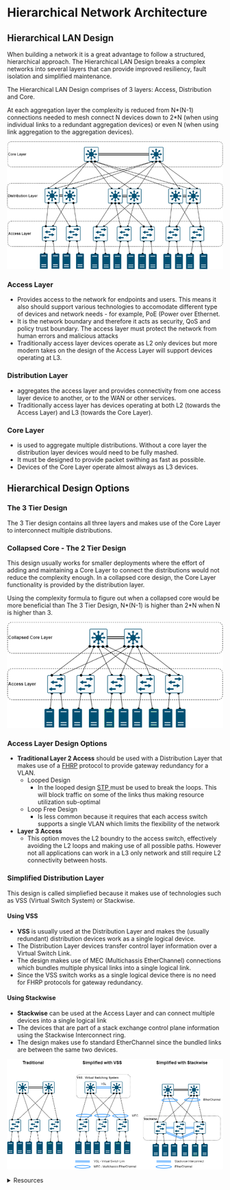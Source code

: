 # Hierarchical Network Architecture

## Hierarchical LAN Design

When building a network it is a great advantage to follow a structured, hierarchical approach. The Hierarchical LAN Design breaks a complex networks into several layers that can provide improved resiliency, fault isolation and simplified maintenance.&#x20;

The Hierarchical LAN Design comprises of 3 layers: Access, Distribution and Core.&#x20;

At each aggregation layer the complexity is reduced from N\*(N-1) connections needed to mesh connect N devices down to 2\*N (when using individual links to a redundant aggregation devices) or even N (when using link aggregation to the aggregation devices).&#x20;

![Hierarchical LAN Design](<../.gitbook/assets/Network Architecture-3-tier.drawio.png>)

### **Access Layer**&#x20;

* Provides access to the network for endpoints and users. This means it also should support various technologies to accomodate different type of devices and network needs - for example, PoE (Power over Ethernet.
* It is the network boundary and therefore it acts as security, QoS and policy trust boundary. The access layer must protect the network from human errors and malicious attacks
* Traditionally access layer devices operate as L2 only devices but more modern takes on the design of the Access Layer will support devices operating at L3.

### **Distribution Layer**&#x20;

* aggregates the access layer and provides connectivity from one access layer device to another, or to the WAN or other services.&#x20;
* Traditionally access layer has devices operating at both L2 (towards the Access Layer) and L3 (towards the Core Layer).

### **Core Layer**&#x20;

* is used to aggregate multiple distributions. Without a core layer the distribution layer devices would need to be fully mashed.&#x20;
* It must be designed to provide packet swithing as fast as possible.&#x20;
* Devices of the Core Layer operate almost always as L3 devices.

## Hierarchical Design Options

### The 3 Tier Design

The 3 Tier design contains all three layers and makes use of the Core Layer to interconnect multiple distributions.

### Collapsed Core - The 2 Tier Design

This design usually works for smaller deployments where the effort of adding and maintaining a Core Layer to connect the distributions would not reduce the complexity enough. In a collapsed core design, the Core Layer functionality is provided by the distribution layer.&#x20;

Using the complexity formula to figure out when a collapsed core would be more beneficial than The 3 Tier Design, N\*(N-1) is higher than 2\*N when N is higher than 3.

![Collapsed Core Design](<../.gitbook/assets/Network Architecture-Collapsed Core.drawio.png>)

### Access Layer Design Options

* **Traditional Layer 2 Access** should be used with a Distribution Layer that makes use of a [FHRP](../ipv4/ipv4-addressing/fhrp-101.md) protocol to provide gateway redundancy for a VLAN.
  * Looped Design
    * In the looped design [STP ](../layer-2-technologies/ethernet-switching/802.1d-stp.md)must be used to break the loops. This will block traffic on some of the links thus making resource utilization sub-optimal
  * Loop Free Design
    * Is less common because it requires that each access switch supports a single VLAN which limits the flexibility of the network
* **Layer 3 Access**
  * This option moves the L2 boundry to the access switch, effectively avoiding the L2 loops and making use of all possible paths. However not all applications can work in a L3 only network and still require L2 connectivity between hosts.

### Simplified Distribution Layer

This design is called simpliefied because it makes use of technologies such as VSS (Virtual Switch System) or Stackwise.&#x20;

#### Using VSS

* **VSS** is usually used at the Distribution Layer and makes the (usually redundant) distribution devices work as a single logical device.&#x20;
* The Distribution Layer devices transfer control layer information over a Virtual Switch Link.&#x20;
* The design makes use of MEC (Multichassis EtherChannel) connections which bundles multiple physical links into a single logical link.&#x20;
* Since the VSS switch works as a single logical device there is no need for FHRP protocols for gateway redundancy.

#### Using Stackwise

* **Stackwise** can be used at the Access Layer and can connect multiple devices into a single logical link&#x20;
* The devices that are part of a stack exchange control plane information using the Stackwise Interconnect ring.
* The design makes use fo standard EtherChannel since the bundled links are between the same two devices.

![Traditional vs VSS vs Stackwise](<../.gitbook/assets/Network Architecture-VSS - Stackwise.png>)



<details>

<summary>Resources</summary>

* [Campus LAN and Wireless LAN Solution Design Guide](https://www.cisco.com/c/en/us/td/docs/solutions/CVD/Campus/cisco-campus-lan-wlan-design-guide.html)

</details>

